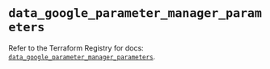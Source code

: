 # `data_google_parameter_manager_parameters`

Refer to the Terraform Registry for docs: [`data_google_parameter_manager_parameters`](https://registry.terraform.io/providers/hashicorp/google/6.29.0/docs/data-sources/parameter_manager_parameters).
